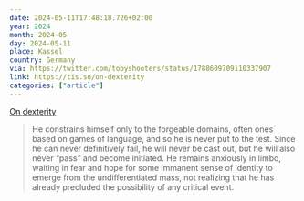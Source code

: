 ```yaml
---
date: 2024-05-11T17:48:18.726+02:00
year: 2024
month: 2024-05
day: 2024-05-11
place: Kassel
country: Germany
via: https://twitter.com/tobyshooters/status/1788609709110337907
link: https://tis.so/on-dexterity
categories: ["article"]
---
```

[On dexterity](https://tis.so/on-dexterity)

> He constrains himself only to the forgeable domains, often ones based on games of language, and so he is never put to the test. Since he can never definitively fail, he will never be cast out, but he will also never “pass” and become initiated. He remains anxiously in limbo, waiting in fear and hope for some immanent sense of identity to emerge from the undifferentiated mass, not realizing that he has already precluded the possibility of any critical event.
